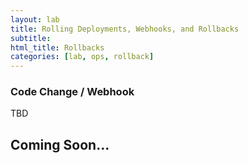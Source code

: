 ```yaml
---
layout: lab
title: Rolling Deployments, Webhooks, and Rollbacks
subtitle: 
html_title: Rollbacks
categories: [lab, ops, rollback]
---
```


### Code Change / Webhook
TBD

## Coming Soon...